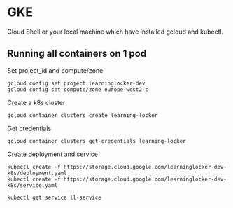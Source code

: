 # GKE

Cloud Shell or your local machine which have installed gcloud and kubectl.

## Running all containers on 1 pod

Set project_id and compute/zone

```
gcloud config set project learninglocker-dev
gcloud config set compute/zone europe-west2-c
```

Create a k8s cluster

```
gcloud container clusters create learning-locker
```

Get credentials

```
gcloud container clusters get-credentials learning-locker
```

Create deployment and service

```
kubectl create -f https://storage.cloud.google.com/learninglocker-dev-k8s/deployment.yaml
kubectl create -f https://storage.cloud.google.com/learninglocker-dev-k8s/service.yaml
```

```
kubectl get service ll-service
```
